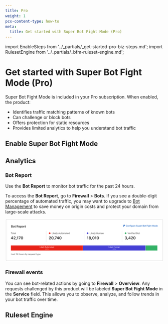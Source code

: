 ```yaml
---
title: Pro
weight: 1
pcx-content-type: how-to
meta:
  title: Get started with Super Bot Fight Mode (Pro)
---
```


import EnableSteps from '../_partials/_get-started-pro-biz-steps.md';
import RulesetEngine from '../_partials/_bfm-ruleset-engine.md';

# Get started with Super Bot Fight Mode (Pro)

Super Bot Fight Mode is included in your Pro subscription. When enabled, the product:

- Identifies traffic matching patterns of known bots
- Can challenge or block bots
- Offers protection for static resources
- Provides limited analytics to help you understand bot traffic

## Enable Super Bot Fight Mode

<EnableSteps />

## Analytics

### Bot Report

Use the **Bot Report** to monitor bot traffic for the past 24 hours.

To access the **Bot Report**, go to **Firewall** > **Bots**. If you see a double-digit percentage of automated traffic, you may want to upgrade to [Bot Management](/bots/bm-subscription/) to save money on origin costs and protect your domain from large-scale attacks.

![Bot report traffic distribution](../images/bot-report-pro.png)

### Firewall events

You can see bot-related actions by going to **Firewall** > **Overview**. Any requests challenged by this product will be labeled **Super Bot Fight Mode** in the **Service** field. This allows you to observe, analyze, and follow trends in your bot traffic over time.

## Ruleset Engine

<RulesetEngine />
